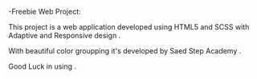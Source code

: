-Freebie Web Project:

This project is a web application developed using HTML5 and SCSS with Adaptive and Responsive design .

With beautiful color groupping it's developed by Saed Step Academy .

Good Luck in using .
